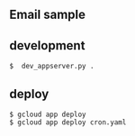 ## Email sample

## development

```
$  dev_appserver.py . 
```

## deploy

```
$ gcloud app deploy
$ gcloud app deploy cron.yaml
```